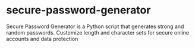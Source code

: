 # secure-password-generator
Secure Password Generator is a Python script that generates strong and random passwords. Customize length and character sets for secure online accounts and data protection
